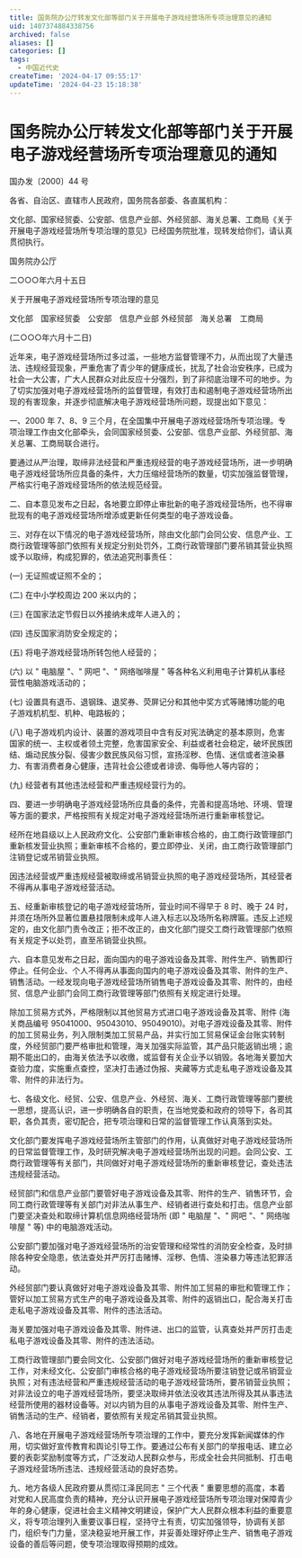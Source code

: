 ```yaml
---
title: 国务院办公厅转发文化部等部门关于开展电子游戏经营场所专项治理意见的通知
uid: 1407374884338756
archived: false
aliases: []
categories: []
tags:
  - 中国近代史
createTime: '2024-04-17 09:55:17'
updateTime: '2024-04-23 15:18:38'
---
```


# 国务院办公厅转发文化部等部门关于开展电子游戏经营场所专项治理意见的通知

国办发〔2000〕44 号　　

各省、自治区、直辖市人民政府，国务院各部委、各直属机构：

文化部、国家经贸委、公安部、信息产业部、外经贸部、海关总署、工商局《关于开展电子游戏经营场所专项治理的意见》已经国务院批准，现转发给你们，请认真贯彻执行。

国务院办公厅　　　　　　　　　

二○○○年六月十五日　　　

关于开展电子游戏经营场所专项治理的意见

文化部　国家经贸委　公安部　信息产业部 外经贸部　海关总署　工商局

(二○○○年六月十二日)

近年来，电子游戏经营场所过多过滥，一些地方监督管理不力，从而出现了大量违法、违规经营现象，严重危害了青少年的健康成长，扰乱了社会治安秩序，已成为社会一大公害，广大人民群众对此反应十分强烈，到了非彻底治理不可的地步。为了切实加强对电子游戏经营场所的监督管理，有效打击和遏制电子游戏经营场所出现的有害现象，并逐步彻底解决电子游戏经营场所问题，现提出如下意见：

一、2000 年 7、8、9 三个月，在全国集中开展电子游戏经营场所专项治理。专项治理工作由文化部牵头，会同国家经贸委、公安部、信息产业部、外经贸部、海关总署、工商局联合进行。

要通过从严治理，取缔非法经营和严重违规经营的电子游戏经营场所，进一步明确电子游戏经营场所应具备的条件，大力压缩经营场所的数量，切实加强监督管理，严格实行电子游戏经营场所的依法规范经营。

二、自本意见发布之日起，各地要立即停止审批新的电子游戏经营场所，也不得审批现有的电子游戏经营场所增添或更新任何类型的电子游戏设备。

三、对存在以下情况的电子游戏经营场所，除由文化部门会同公安、信息产业、工商行政管理等部门依照有关规定分别处罚外，工商行政管理部门要吊销其营业执照或予以取缔，构成犯罪的，依法追究刑事责任：

(一) 无证照或证照不全的；

(二) 在中小学校周边 200 米以内的；

(三) 在国家法定节假日以外接纳未成年人进入的；

(四) 违反国家消防安全规定的；

(五) 将电子游戏经营场所转包他人经营的；

(六) 以 " 电脑屋 "、" 网吧 "、" 网络咖啡屋 " 等各种名义利用电子计算机从事经营性电脑游戏活动的；

(七) 设置具有退币、退钢珠、退奖券、荧屏记分和其他中奖方式等赌博功能的电子游戏机机型、机种、电路板的；

(八) 电子游戏机内设计、装置的游戏项目中含有反对宪法确定的基本原则，危害国家的统一、主权或者领土完整，危害国家安全、利益或者社会稳定，破坏民族团结、煽动民族分裂、侵害少数民族风俗习惯，宣扬淫秽、色情、迷信或者渲染暴力、有害消费者身心健康，违背社会公德或者诽谤、侮辱他人等内容的；

(九) 经营者有其他违法经营和严重违规经营行为的。

四、要进一步明确电子游戏经营场所应具备的条件，完善和提高场地、环境、管理等方面的要求，严格按照有关规定对电子游戏经营场所进行重新审核登记。

经所在地县级以上人民政府文化、公安部门重新审核合格的，由工商行政管理部门重新核发营业执照；重新审核不合格的，要立即停业、关闭，由工商行政管理部门注销登记或吊销营业执照。

因违法经营或严重违规经营被取缔或吊销营业执照的电子游戏经营场所，其经营者不得再从事电子游戏经营活动。

五、经重新审核登记的电子游戏经营场所，营业时间不得早于 8 时、晚于 24 时，并须在场所外显著位置悬挂限制未成年人进入标志以及场所名称牌匾。违反上述规定的，由文化部门责令改正；拒不改正的，由文化部门提交工商行政管理部门依照有关规定予以处罚，直至吊销营业执照。

六、自本意见发布之日起，面向国内的电子游戏设备及其零、附件生产、销售即行停止。任何企业、个人不得再从事面向国内的电子游戏设备及其零、附件的生产、销售活动。一经发现向电子游戏经营场所销售电子游戏设备及其零、附件的，由经贸、信息产业部门会同工商行政管理等部门依照有关规定进行处理。

除加工贸易方式外，严格限制以其他贸易方式进口电子游戏设备及其零、附件 (海关商品编号 95041000、95043010、95049010)。对电子游戏设备及其零、附件的加工贸易业务，列入限制类加工贸易产品，并实行加工贸易保证金台账实转制度，外经贸部门要严格审批和管理，海关加强实际监管，其产品只能返销出境；逾期不能出口的，由海关依法予以收缴，或监督有关企业予以销毁。各地海关要加大查验力度，实施重点查控，坚决打击通过伪报、夹藏等方式走私电子游戏设备及其零、附件的非法行为。

七、各级文化、经贸、公安、信息产业、外经贸、海关、工商行政管理等部门要统一思想，提高认识，进一步明确各自的职责，在当地党委和政府的领导下，各司其职，各负其责，密切配合，把专项治理和日常的监督管理工作认真落到实处。

文化部门要发挥电子游戏经营场所主管部门的作用，认真做好对电子游戏经营场所的日常监督管理工作，及时研究解决电子游戏经营场所出现的问题。会同公安、工商行政管理等有关部门，共同做好对电子游戏经营场所的重新审核登记，查处违法违规经营活动。

经贸部门和信息产业部门要管好电子游戏设备及其零、附件的生产、销售环节，会同工商行政管理等有关部门对非法从事生产、经销者进行查处和打击。信息产业部门要坚决查处和取缔计算机信息网络经营场所 (即 " 电脑屋 "、" 网吧 "、" 网络咖啡屋 " 等) 中的电脑游戏活动。

公安部门要加强对电子游戏经营场所的治安管理和经常性的消防安全检查，及时排除各种安全隐患，依法查处并严厉打击赌博、淫秽、色情、渲染暴力等违法犯罪活动。

外经贸部门要认真做好对电子游戏设备及其零、附件加工贸易的审批和管理工作；管好以加工贸易方式生产的电子游戏设备及其零、附件的返销出口，配合海关打击走私电子游戏设备及其零、附件的违法活动。

海关要加强对电子游戏设备及其零、附件进、出口的监管，认真查处并严厉打击走私电子游戏设备及其零、附件的违法活动。

工商行政管理部门要会同文化、公安部门做好对电子游戏经营场所的重新审核登记工作，对未经文化、公安部门审核合格的电子游戏经营场所要注销登记或吊销营业执照；对有违法经营和严重违规经营活动的电子游戏经营场所，要吊销营业执照；对非法设立的电子游戏经营场所，要坚决取缔并依法没收其违法所得及其从事违法经营所使用的器材设备等。对以内销为目的从事电子游戏设备及其零、附件生产、销售活动的生产、经销者，要依照有关规定吊销其营业执照。

八、各地在开展电子游戏经营场所专项治理的工作中，要充分发挥新闻媒体的作用，切实做好宣传教育和舆论引导工作。要通过公布有关部门的举报电话、建立必要的表彰奖励制度等方式，广泛发动人民群众参与，形成全社会共同抵制、打击电子游戏经营场所违法、违规经营活动的良好态势。

九、地方各级人民政府要从贯彻江泽民同志 " 三个代表 " 重要思想的高度，本着对党和人民高度负责的精神，充分认识开展电子游戏经营场所专项治理对保障青少年的身心健康，促进社会主义精神文明建设，保护广大人民群众根本利益的重要意义，将专项治理列入重要议事日程，坚持守土有责，切实加强领导，协调有关部门，组织专门力量，坚决稳妥地开展工作，并妥善处理好停止生产、销售电子游戏设备的善后等问题，使专项治理取得预期的成效。

